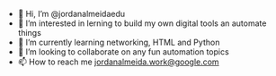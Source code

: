 - 👋 Hi, I’m @jordanalmeidaedu
- 👀 I’m interested in lerning to build my own digital tools an automate things
- 🌱 I’m currently learning networking, HTML and Python
- 💞️ I’m looking to collaborate on any fun automation topics
- 📫 How to reach me jordanalmeida.work@google.com

<!---
jordanalmeidaedu/jordanalmeidaedu is a ✨ special ✨ repository because its `README.md` (this file) appears on your GitHub profile.
You can click the Preview link to take a look at your changes.
--->
